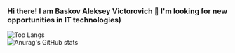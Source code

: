### Hi there! I am Baskov Aleksey Victorovich 👋 I'm looking for new opportunities in IT technologies)

<!--
**Baskov-Aleksey-Viktorovich/Baskov-Aleksey-Viktorovich** is a ✨ _special_ ✨ repository because its `README.md` (this file) appears on your GitHub profile.

Here are some ideas to get you started:

- 🔭 I’m currently working on ...
- 🌱 I’m currently learning ...
- 👯 I’m looking to collaborate on ...
- 🤔 I’m looking for help with ...
- 💬 Ask me about ...
- 📫 How to reach me: ...
- 😄 Pronouns: ...
- ⚡ Fun fact: ...
-->
![Top Langs](https://github-readme-stats.vercel.app/api/top-langs/?username=Baskov-Aleksey-Viktorovich&layout=compact)
<br/>
![Anurag's GitHub stats](https://github-readme-stats.vercel.app/api?username=Baskov-Aleksey-Viktorovich)


